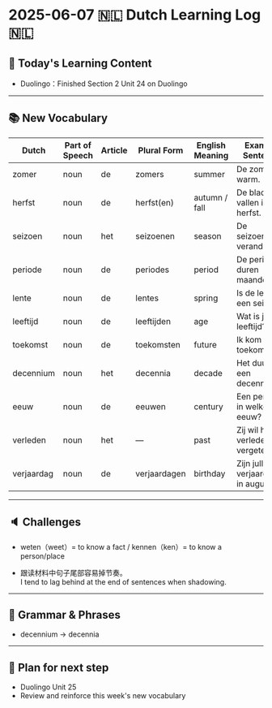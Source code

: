 # 2025-06-07 🇳🇱 Dutch Learning Log 🇳🇱 

## 📘 Today's Learning Content
- Duolingo：Finished Section 2 Unit 24 on Duolingo

---

## 📚 New Vocabulary
| Dutch      | Part of Speech | Article | Plural Form  | English Meaning | Example Sentence                      |
| ---------- | -------------- | ------- | ------------ | --------------- | ------------------------------------- |
| zomer      | noun           | de      | zomers       | summer          | De zomer is warm.                     |
| herfst     | noun           | de      | herfst(en)   | autumn / fall   | De bladeren vallen in de herfst.      |
| seizoen    | noun           | het     | seizoenen    | season          | De seizoenen veranderen.              |
| periode    | noun           | de      | periodes     | period          | De periodes duren maanden.            |
| lente      | noun           | de      | lentes       | spring          | Is de lente een seizoen?              |
| leeftijd   | noun           | de      | leeftijden   | age             | Wat is jouw leeftijd?                 |
| toekomst   | noun           | de      | toekomsten   | future          | Ik kom uit de toekomst.               |
| decennium  | noun           | het     | decennia     | decade          | Het duurt een decennium.              |
| eeuw       | noun           | de      | eeuwen       | century         | Een periode in welke eeuw?            |
| verleden   | noun           | het     | —            | past            | Zij wil het verleden vergeten.        |
| verjaardag | noun           | de      | verjaardagen | birthday        | Zijn jullie verjaardagen in augustus? |

---

## 🔈 Challenges
- weten（weet）= to know a fact / kennen（ken）= to know a person/place   
  
- 跟读材料中句子尾部容易掉节奏。  
  I tend to lag behind at the end of sentences when shadowing.

---

## 📎 Grammar & Phrases
- decennium → decennia   
 ---

## 🎯 Plan for next step
- Duolingo Unit 25
- Review and reinforce this week's new vocabulary